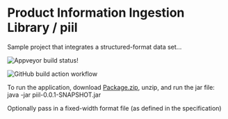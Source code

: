 # Product Information Ingestion Library / piil

Sample project that integrates a structured-format data set...


![Appveyor build status!](https://ci.appveyor.com/api/projects/status/github/plink-fm/piil)


![GitHub build action workflow](https://github.com/plink-fm/piil/actions/workflows/javaci.yml/badge.svg)

To run the application, download [Package.zip](https://github.com/plink-fm/piil/suites/2450896733/artifacts/52543565), unzip, and run the jar file:  
java -jar piil-0.0.1-SNAPSHOT.jar

Optionally pass in a fixed-width format file (as defined in the specification)